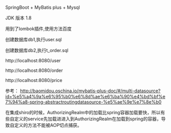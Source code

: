 SpringBoot + MyBatis plus + Mysql

JDK 版本 1.8

用到了lombok插件,使用方法百度

创建数据库db1,执行user.sql

创建数据库db2,执行t_order.sql

http://localhost:8080/user

http://localhost:8080/order

http://localhost:8080/price

参考：
    http://baomidou.oschina.io/mybatis-plus-doc/#/multi-datasource?id=%e5%a4%9a%e6%95%b0%e6%8d%ae%e6%ba%90%e4%bd%bf%e7%94%a8-spring-abstractroutingdatasource-%e5%ae%9e%e7%8e%b0
    
    
   
在集成shiro的时候，AuthorizingRealm中的加载比spring容器加载要快，所以有些自定义的service先加载进进入到AuthorizingRealm在加载到spring的容器，导致自定义的方法不能被AOP切点捕获。
